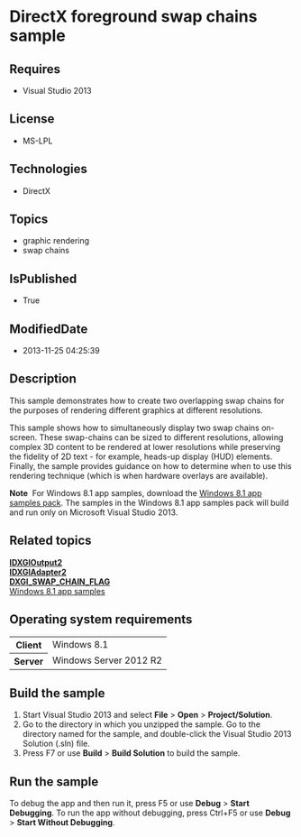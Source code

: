 # DirectX foreground swap chains sample
## Requires
* Visual Studio 2013
## License
* MS-LPL
## Technologies
* DirectX
## Topics
* graphic rendering
* swap chains
## IsPublished
* True
## ModifiedDate
* 2013-11-25 04:25:39
## Description

<div id="mainSection">
<p>This sample demonstrates how to create two overlapping swap chains for the purposes of rendering different graphics at different resolutions.
</p>
<p>This sample shows how to simultaneously display two swap chains on-screen. These swap-chains can be sized to different resolutions, allowing complex 3D content to be rendered at lower resolutions while preserving the fidelity of 2D text - for example, heads-up
 display (HUD) elements. Finally, the sample provides guidance on how to determine when to use this rendering technique (which is when hardware overlays are available).
</p>
<p></p>
<p class="note"><b>Note</b>&nbsp;&nbsp;For Windows&nbsp;8.1 app samples, download the <a href="http://go.microsoft.com/fwlink/p/?LinkId=243667">
Windows&nbsp;8.1 app samples pack</a>. The samples in the Windows&nbsp;8.1 app samples pack will build and run only on Microsoft Visual Studio&nbsp;2013.</p>
<p></p>
<h2><a id="related_topics"></a>Related topics</h2>
<dl><dt><a href="http://msdn.microsoft.com/library/windows/apps/dn280410"><b>IDXGIOutput2</b></a>
</dt><dt><a href="http://msdn.microsoft.com/library/windows/apps/hh404537"><b>IDXGIAdapter2</b></a>
</dt><dt><a href="http://msdn.microsoft.com/library/windows/apps/bb173076"><b>DXGI_SWAP_CHAIN_FLAG</b></a>
</dt><dt><a href="http://go.microsoft.com/fwlink/p/?LinkId=243667">Windows 8.1 app samples</a>
</dt></dl>
<h2>Operating system requirements</h2>
<table>
<tbody>
<tr>
<th>Client</th>
<td><dt>Windows&nbsp;8.1 </dt></td>
</tr>
<tr>
<th>Server</th>
<td><dt>Windows Server&nbsp;2012&nbsp;R2 </dt></td>
</tr>
</tbody>
</table>
<h2>Build the sample</h2>
<p></p>
<ol>
<li>Start Visual Studio&nbsp;2013 and select <b>File</b> &gt; <b>Open</b> &gt; <b>Project/Solution</b>.
</li><li>Go to the directory in which you unzipped the sample. Go to the directory named for the sample, and double-click the Visual Studio&nbsp;2013 Solution (.sln) file.
</li><li>Press F7 or use <b>Build</b> &gt; <b>Build Solution</b> to build the sample. </li></ol>
<p></p>
<h2>Run the sample</h2>
<p>To debug the app and then run it, press F5 or use <b>Debug</b> &gt; <b>Start Debugging</b>. To run the app without debugging, press Ctrl&#43;F5 or use
<b>Debug</b> &gt; <b>Start Without Debugging</b>.</p>
</div>
